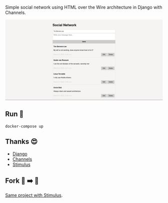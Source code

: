 Simple social network using HTML over the Wire architecture in Django with Channels.

![screenshot](screenshot.png)

## Run 🏃

```
docker-compose up
```

## Thanks 😍

- [Django](https://www.djangoproject.com/)
- [Channels](https://channels.readthedocs.io/en/stable/)
- [Stimulus](https://stimulus.hotwired.dev/)

## Fork 🐑 ➡️ 🐏

[Same project with Stimulus](https://github.com/tanrax/simple-HTML-over-the-Wire-social-network-with-Django-and-stimulus).
